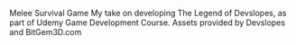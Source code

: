 Melee Survival Game
My take on developing The Legend of Devslopes, as part of Udemy Game Development Course.
Assets provided by Devslopes and BitGem3D.com
